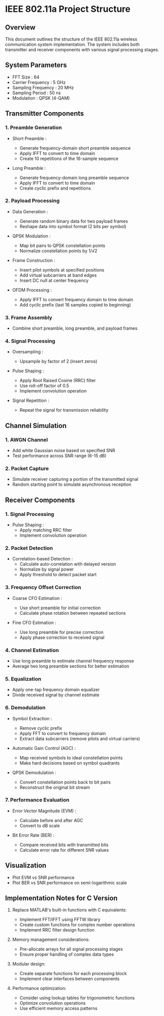 # IEEE 802.11a Project Structure
## Overview
This document outlines the structure of the IEEE 802.11a wireless communication system implementation. The system includes both transmitter and receiver components with various signal processing stages.

## System Parameters
- FFT Size : 64
- Carrier Frequency : 5 GHz
- Sampling Frequency : 20 MHz
- Sampling Period : 50 ns
- Modulation : QPSK (4-QAM)
## Transmitter Components
### 1. Preamble Generation
- Short Preamble :
  
  - Generate frequency-domain short preamble sequence
  - Apply IFFT to convert to time domain
  - Create 10 repetitions of the 16-sample sequence
- Long Preamble :
  
  - Generate frequency-domain long preamble sequence
  - Apply IFFT to convert to time domain
  - Create cyclic prefix and repetitions
### 2. Payload Processing
- Data Generation :
  
  - Generate random binary data for two payload frames
  - Reshape data into symbol format (2 bits per symbol)
- QPSK Modulation :
  
  - Map bit pairs to QPSK constellation points
  - Normalize constellation points by 1/√2
- Frame Construction :
  
  - Insert pilot symbols at specified positions
  - Add virtual subcarriers at band edges
  - Insert DC null at center frequency
- OFDM Processing :
  
  - Apply IFFT to convert frequency domain to time domain
  - Add cyclic prefix (last 16 samples copied to beginning)
### 3. Frame Assembly
- Combine short preamble, long preamble, and payload frames
### 4. Signal Processing
- Oversampling :
  
  - Upsample by factor of 2 (insert zeros)
- Pulse Shaping :
  
  - Apply Root Raised Cosine (RRC) filter
  - Use roll-off factor of 0.5
  - Implement convolution operation
- Signal Repetition :
  
  - Repeat the signal for transmission reliability
## Channel Simulation
### 1. AWGN Channel
- Add white Gaussian noise based on specified SNR
- Test performance across SNR range (6-15 dB)
### 2. Packet Capture
- Simulate receiver capturing a portion of the transmitted signal
- Random starting point to simulate asynchronous reception
## Receiver Components
### 1. Signal Processing
- Pulse Shaping :
  - Apply matching RRC filter
  - Implement convolution operation
### 2. Packet Detection
- Correlation-based Detection :
  - Calculate auto-correlation with delayed version
  - Normalize by signal power
  - Apply threshold to detect packet start
### 3. Frequency Offset Correction
- Coarse CFO Estimation :
  
  - Use short preamble for initial correction
  - Calculate phase rotation between repeated sections
- Fine CFO Estimation :
  
  - Use long preamble for precise correction
  - Apply phase correction to received signal
### 4. Channel Estimation
- Use long preamble to estimate channel frequency response
- Average two long preamble sections for better estimation
### 5. Equalization
- Apply one-tap frequency domain equalizer
- Divide received signal by channel estimate
### 6. Demodulation
- Symbol Extraction :
  
  - Remove cyclic prefix
  - Apply FFT to convert to frequency domain
  - Extract data subcarriers (remove pilots and virtual carriers)
- Automatic Gain Control (AGC) :
  
  - Map received symbols to ideal constellation points
  - Make hard decisions based on symbol quadrants
- QPSK Demodulation :
  
  - Convert constellation points back to bit pairs
  - Reconstruct the original bit stream
### 7. Performance Evaluation
- Error Vector Magnitude (EVM) :
  
  - Calculate before and after AGC
  - Convert to dB scale
- Bit Error Rate (BER) :
  
  - Compare received bits with transmitted bits
  - Calculate error rate for different SNR values
## Visualization
- Plot EVM vs SNR performance
- Plot BER vs SNR performance on semi-logarithmic scale
## Implementation Notes for C Version
1. Replace MATLAB's built-in functions with C equivalents:
   
   - Implement FFT/IFFT using FFTW library
   - Create custom functions for complex number operations
   - Implement RRC filter design function
2. Memory management considerations:
   
   - Pre-allocate arrays for all signal processing stages
   - Ensure proper handling of complex data types
3. Modular design:
   
   - Create separate functions for each processing block
   - Implement clear interfaces between components
4. Performance optimization:
   
   - Consider using lookup tables for trigonometric functions
   - Optimize convolution operations
   - Use efficient memory access patterns